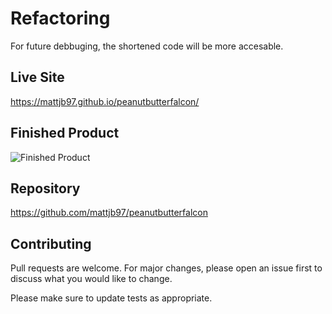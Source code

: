 # Refactoring

For future debbuging, the shortened code will be more accesable.

## Live Site

https://mattjb97.github.io/peanutbutterfalcon/


## Finished Product

![Finished Product](Develop\assets\images\Finished-product.PNG)


## Repository 

https://github.com/mattjb97/peanutbutterfalcon

## Contributing
Pull requests are welcome. For major changes, please open an issue first to discuss what you would like to change.

Please make sure to update tests as appropriate.

